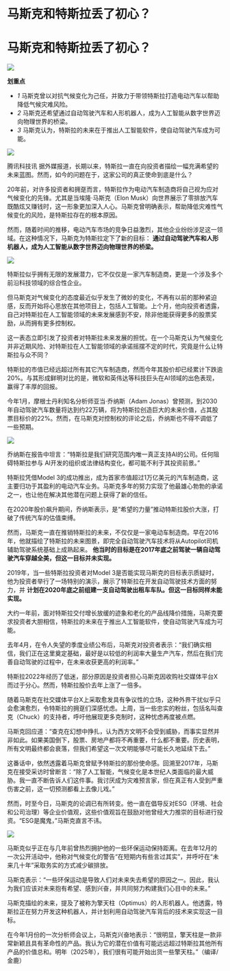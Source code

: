 # 马斯克和特斯拉丢了初心？

# 马斯克和特斯拉丢了初心？

![](https://inews.gtimg.com/news_bt/OnHlMl47-eoGcty1VBk7aDJwV4rPL2Hten6yBJxKjCILcAA/1000)

**划重点**

  * _1_ 马斯克曾以对抗气候变化为己任，并致力于带领特斯拉打造电动汽车以帮助降低气候灾难风险。
  * _2_ 马斯克还希望通过自动驾驶汽车和人形机器人，成为人工智能从数字世界迈向物理世界的桥梁。
  * _3_ 马斯克认为，特斯拉的未来在于推出人工智能软件，使自动驾驶汽车成为可能。

![](https://inews.gtimg.com/news_bt/OKhMjn1KmwR0KlcytjH3zcPSWVxdNYz5NFO6gujckHJSAAA/1000)

腾讯科技讯 据外媒报道，长期以来，特斯拉一直在向投资者描绘一幅充满希望的未来蓝图。然而，如今的问题在于，这家公司的真正使命到底是什么？

20年前，对许多投资者和拥趸而言，特斯拉作为电动汽车制造商将自己视为应对气候变化的先锋。尤其是当埃隆·马斯克（Elon
Musk）向世界展示了零排放汽车既酷炫又赚钱时，这一形象更加深入人心。马斯克曾明确表示，帮助降低灾难性气候变化的风险，是特斯拉存在的根本原因。

然而，随着时间的推移，电动汽车市场的竞争日益激烈，其他企业纷纷涉足这一领域。在这种情况下，马斯克为特斯拉定下了新的目标：
**通过自动驾驶汽车和人形机器人，成为人工智能从数字世界迈向物理世界的桥梁。**

![](https://inews.gtimg.com/news_bt/O1a8Tny6GE46KBrzd_XpkihrYX5m9GhET_paLjEp3D-nsAA/1000)

特斯拉似乎拥有无限的发展潜力，它不仅仅是一家汽车制造商，更是一个涉及多个前沿科技领域的综合性企业。

但马斯克对气候变化的态度最近似乎发生了微妙的变化，不再有以前的那种紧迫感，反而开始将心思放在其他项目上，包括人工智能。上个月，他向投资者透露，自己对特斯拉在人工智能领域的未来发展感到不安，除非他能获得更多的股票奖励，从而拥有更多控制权。

这一表态立即引发了投资者对特斯拉未来发展的担忧。在一个马斯克认为气候变化并非近期风险、对特斯拉在人工智能领域的承诺摇摆不定的时代，究竟是什么让特斯拉与众不同？

特斯拉的市值已经远超过所有其它汽车制造商，然而今年其股价却已经累计下跌逾20%。与其形成鲜明对比的是，微软和英伟达等科技巨头在AI领域的出色表现，赢得了丰厚的回报。

今年1月，摩根士丹利知名分析师亚当·乔纳斯（Adam
Jonas）曾预测，到2030年自动驾驶汽车数量将达到约22万辆，将为特斯拉创造巨大的未来价值，占其股票目标价的22%。然而，在马斯克对控制权的评论之后，乔纳斯也不得不调低了一些预期。

![](https://inews.gtimg.com/news_bt/OoDU4D5oBxD5AgRPQN4WBiok2cbd9br8jdNenOv1dZIXMAA/1000)

乔纳斯在报告中坦言：“特斯拉是我们研究范围内唯一真正支持AI的公司。任何阻碍特斯拉参与 AI开发的组织或法律结构变化，都可能不利于其投资前景。”

特斯拉凭借Model
3的成功推出，成为首家市值超过1万亿美元的汽车制造商，这主要归功于其盈利的电动汽车业务。马斯克多年的努力实现了他最雄心勃勃的承诺之一，也让他在解决其他潜在问题上获得了新的信任。

在2020年股价飙升期间，乔纳斯表示，是“希望的力量”推动特斯拉股价大涨，打破了传统汽车的估值束缚。

然而，马斯克一直在推销特斯拉的未来，不仅仅是一家电动车制造商。早在2016年，他就描绘了特斯拉的未来图景，即完全自动驾驶汽车技术将从Autopilot司机辅助驾驶系统基础上成熟起来。
**他当时的目标是在2017年底之前驾驶一辆自动驾驶汽车穿越全美，但这一目标并未实现。**

2019年，当一些特斯拉投资者对Model 3是否能实现马斯克的目标表示质疑时，他为投资者举行了一场特别的演示，展示了特斯拉在开发自动驾驶技术方面的努力，并
**计划在2020年底之前组建一支自动驾驶出租车车队。但这一目标同样未能实现。**

大约一年前，面对特斯拉交付增长放缓的迹象和老化的产品线降价措施，马斯克要求投资者大胆相信，特斯拉的未来在于推出人工智能软件，使自动驾驶汽车成为可能。

去年4月，在令人失望的季度业绩公布后，马斯克对投资者表示：“我们确实相信，我们正在这里奠定基础，最好是以较低的利润率大量生产汽车，然后在我们完善自动驾驶的过程中，在未来收获更高的利润率。”

特斯拉2022年经历了低迷，部分原因是投资者担心马斯克因收购社交媒体平台X而过于分心。然而，特斯拉股价去年上涨了一倍多。

随着马斯克在社交媒体平台X上采取愈发具有争议性的立场，这种外界干扰似乎只会愈演愈烈，令特斯拉的拥趸们深感忧虑。上周，当一些忠实的粉丝，包括名叫查克（Chuck）的支持者，呼吁他展现更多克制时，这种忧虑再度被点燃。

马斯克回应道：“查克在幻想中挣扎，认为西方文明不会受到威胁，而事实显然并非如此。如果美国倒下，股票、房地产都将不再重要，什么都不重要。历史表明，所有文明最终都会衰落，但我们希望这一次文明能够尽可能长久地延续下去。”

这番话中，依然透露着马斯克曾赋予特斯拉的那份使命感。回溯至2017年，马斯克在接受采访时曾断言：“除了人工智能，气候变化是本世纪人类面临的最大威胁。我一直不断告诉人们这件事。我讨厌成为灾难预言家，但在真正有人受到严重伤害之前，这一切预测都看上去像儿戏。”

然而，时至今日，马斯克的论调已有所转变。他一直在倡导反对ESG（环境、社会和公司治理）等企业价值观，这些价值观旨在鼓励对他曾经大力推崇的目标进行投资。“ESG是魔鬼，”马斯克直言不讳。

![](https://inews.gtimg.com/news_bt/OAfA_p8_eJBNbLpgaBNrU2ibGejGNaH36Ga0hs62xVT4gAA/1000)

马斯克似乎正在与几年前曾热烈拥护他的一些环保运动保持距离。在去年12月的一次公开活动中，他称对气候变化的警告“在短期内有些言过其实”，并呼吁在“未来几十年”采取务实的方式减少碳排放。

马斯克表示：“一些环保运动是导致人们对未来失去希望的原因之一。因此，我认为我们应该对未来抱有希望、感到兴奋，并共同努力构建我们心目中的未来。”

马斯克描绘的未来，提及了被称为擎天柱（Optimus）的人形机器人。他透露，特斯拉正在努力开发这种机器人，并计划利用自动驾驶汽车背后的技术来实现这一目标。

在今年1月份的一次分析师会议上，马斯克兴奋地表示：“很明显，擎天柱是一款非常新颖且具有革命性的产品。我认为它的潜在价值有可能远远超过特斯拉其他所有产品的价值总和。明年（2025年），我们很有可能开始出货一些擎天柱。”（编译/金鹿）

